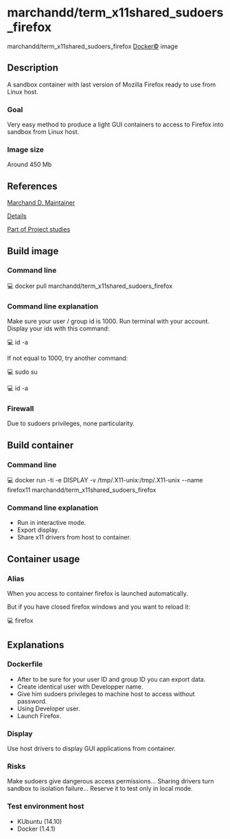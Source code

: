 # marchandd/term_x11shared_sudoers_firefox

marchandd/term_x11shared_sudoers_firefox [Docker:copyright:](https://docs.docker.com/ "Docker") image

## Description

A sandbox container with last version of Mozilla Firefox ready to use from Linux host.

### Goal

Very easy method to produce a light GUI containers to access to Firefox into sandbox from Linux host.

### Image size

Around 450 Mb

## References

[Marchand D. Maintainer](https://github.com/marchandd/ "Maintainer")

[Details](https://github.com/marchandd/term_x11shared_sudoers_firefox/ "Details")

[Part of Project studies](https://github.com/marchandd/docker_index/ "References")

## Build image

### Command line

:computer: docker pull marchandd/term_x11shared_sudoers_firefox

### Command line explanation

Make sure your user / group id is 1000.
Run terminal with your account. Display your ids with this command:

:computer: id -a

If not equal to 1000, try another command:

:computer: sudo su

:computer: id -a

### Firewall

Due to sudoers privileges, none particularity.

## Build container

### Command line

:computer: docker run -ti -e DISPLAY -v /tmp/.X11-unix:/tmp/.X11-unix --name firefox11 marchandd/term_x11shared_sudoers_firefox

### Command line explanation

- Run in interactive mode.
- Export display.
- Share x11 drivers from host to container.

## Container usage

### Alias

When you access to container firefox is launched automatically.

But if you have closed firefox windows and you want to reload it:

:computer: firefox

## Explanations

### Dockerfile

- After to be sure for your user ID and group ID you can export data.
- Create identical user with Developper name.
- Give him sudoers privileges to machine host to access without password.
- Using Developer user.
- Launch Firefox.

### Display

Use host drivers to display GUI applications from container.

### Risks

Make sudoers give dangerous access permissions...
Sharing drivers turn sandbox to isolation failure...
Reserve it to test only in local mode.
 
### Test environment host

- KUbuntu (14.10)
- Docker (1.4.1)
